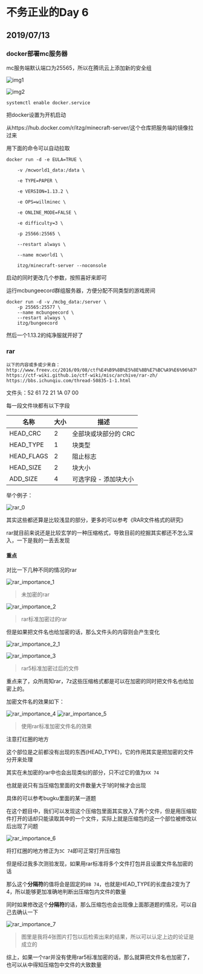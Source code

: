 
# 不务正业的Day 6

## 2019/07/13

### docker部署mc服务器

mc服务端默认端口为25565，所以在腾讯云上添加新的安全组

![img1](https://raw.githubusercontent.com/largewaste/cqr/master/imgs(copied%20from%20other%20places)/0713_1.png)

![img2](https://raw.githubusercontent.com/largewaste/cqr/master/imgs(copied%20from%20other%20places)/0713_2.png)

`systemctl enable docker.service`

把docker设置为开机启动

从https://hub.docker.com/r/itzg/minecraft-server/这个仓库把服务端的镜像拉过来

用下面的命令可以自动拉取

```
docker run -d -e EULA=TRUE \   

    -v /mcworld1_data:/data \   

    -e TYPE=PAPER \

    -e VERSION=1.13.2 \

    -e OPS=willminec \

    -e ONLINE_MODE=FALSE \

    -e difficulty=3 \

    -p 25566:25565 \

    --restart always \

    --name mcworld1 \

    itzg/minecraft-server --noconsole 
```

启动的同时更改几个参数，按照喜好来即可

运行mcbungeecord群组服务器，方便分配不同类型的游戏房间

```
docker run -d -v /mcbg_data:/server \
    -p 25565:25577 \
    --name mcbungeecord \
    --restart always \
    itzg/bungeecord
```

然后一个1.13.2的纯净服就开好了


### rar

```
以下的内容或多或少来自：
http://www.freev.cc/2016/09/08/ctf%E4%B9%8B%E5%8E%8B%E7%BC%A9%E6%96%87%E4%BB%B6/
https://ctf-wiki.github.io/ctf-wiki/misc/archive/rar-zh/
https://bbs.ichunqiu.com/thread-50835-1-1.html

```

文件头：52 61 72 21 1A 07 00


每一段文件块都有以下字段

名称 | 大小	| 描述
  -|-|-
HEAD_CRC | 2 |全部块或块部分的 CRC
HEAD_TYPE | 1 | 块类型
HEAD_FLAGS | 2 | 阻止标志
HEAD_SIZE | 2 | 块大小
ADD_SIZE | 4 |可选字段 - 添加块大小

举个例子：

![rar_0](https://raw.githubusercontent.com/largewaste/cqr/master/imgs(copied%20from%20other%20places)/rar_0.png)

其实这些都还算是比较浅显的部分，更多的可以参考《RAR文件格式的研究》

rar就目前来说还是比较玄学的一种压缩格式，导致目前的挖掘其实都还不怎么深入，一下是我的一丢丢发现

#### 重点

对比一下几种不同的情况的rar

![rar_importance_1](https://raw.githubusercontent.com/largewaste/cqr/master/imgs(copied%20from%20other%20places)/rar_importance_1.png)

> 未加密的rar

![rar_importance_2](https://raw.githubusercontent.com/largewaste/cqr/master/imgs(copied%20from%20other%20places)/rar_importance_2.png)

> rar标准加密过的rar

但是如果把文件名也给加密的话，那么文件头的内容则会产生变化

![rar_importance_2_1](https://raw.githubusercontent.com/largewaste/cqr/master/imgs(copied%20from%20other%20places)/rar_importance_2_1.png)

![rar_importance_3](https://raw.githubusercontent.com/largewaste/cqr/master/imgs(copied%20from%20other%20places)/rar_importance_3.png)

> rar5标准加密过后的文件

重点来了，众所周知rar，7z这些压缩格式都是可以在加密的同时把文件名也给加密上的。

加密文件名的效果如下：

![rar_importance_4](https://raw.githubusercontent.com/largewaste/cqr/master/imgs(copied%20from%20other%20places)/rar_importance_4.png)
![rar_importance_5](https://raw.githubusercontent.com/largewaste/cqr/master/imgs(copied%20from%20other%20places)/rar_importance_5.png)
> 使用rar标准加密文件名的效果

注意打红圈的地方

这个部位是之前都没有出现的东西(HEAD_TYPE)，它的作用其实是把加密的文件分开来处理

其实在未加密的rar中也会出现类似的部分，只不过它的值为`XX 74`

也就是说只有当压缩包里面的文件数量大于1的时候才会出现

具体的可以参考bugku里面的某一道题

在这个题目中，我们可以发现这个压缩包里面其实放入了两个文件，但是用压缩软件打开的话却只能读取其中的一个文件，实际上就是压缩包的这一个部位被修改以后出现了问题

![rar_importance_6](https://raw.githubusercontent.com/largewaste/cqr/master/imgs(copied%20from%20other%20places)/rar_importance_6.png)

将打红圈的地方修正为`3C 74`即可正常打开压缩包

但是经过我多次测验发现，如果用rar标准将多个文件打包并且设置文件名加密的话

那么这个**分隔符**的值将会是固定的`8B 74`，也就是HEAD_TYPE的长度由2变为了4，所以能够更加准确地判断出压缩包内文件的数量

同时如果修改这个**分隔符**的话，那么压缩包也会出现像上面那道题的情况，可以自己去确认一下


![rar_importance_7](https://raw.githubusercontent.com/largewaste/cqr/master/imgs(copied%20from%20other%20places)/rar_importance_7.png)

> 图里是我将4张图片打包以后检索出来的结果，所以可以认定上边的论证是成立的

综上，如果一个rar并没有使用rar5标准加密的话，那么就算把文件名也加密了，也可以从中得知压缩包中文件的大致数量

